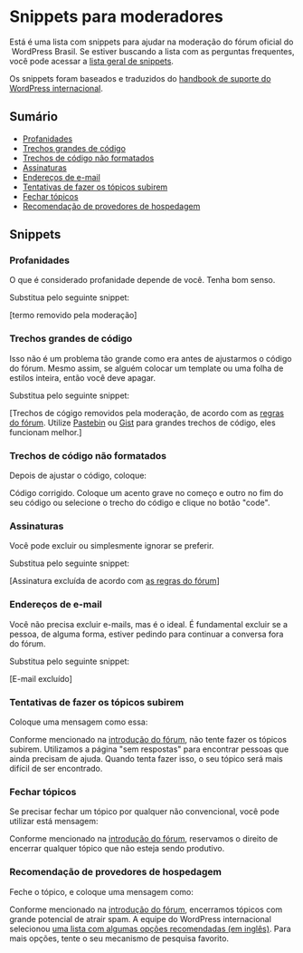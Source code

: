 # Snippets para moderadores

Está é uma lista com snippets para ajudar na moderação do fórum oficial do WordPress Brasil. Se estiver buscando a lista com as perguntas frequentes, você pode acessar a [lista geral de snippets](https://github.com/wpbrasil/forum-tools/blob/master/snippets.md).

Os snippets foram baseados e traduzidos do [handbook de suporte do WordPress internacional](https://make.wordpress.org/support/handbook/contributing-to-the-wordpress-forums/stock-answers/).


## Sumário

* [Profanidades](#profanidades)
* [Trechos grandes de código](#trechos-grandes-de-código)
* [Trechos de código não formatados](#trechos-de-código-não-formatados)
* [Assinaturas](#assinaturas)
* [Endereços de e-mail](#endereços-de-e-mail)
* [Tentativas de fazer os tópicos subirem](#tentativas-de-fazer-os-tópicos-subirem)
* [Fechar tópicos](#fechar-tópicos)
* [Recomendação de provedores de hospedagem](#recomendação-de-provedores-de-hospedagem)

## Snippets

### Profanidades

O que é considerado profanidade depende de você. Tenha bom senso.

Substitua pelo seguinte snippet:

[termo removido pela moderação]

### Trechos grandes de código

Isso não é um problema tão grande como era antes de ajustarmos o código do fórum. Mesmo assim, se alguém colocar um template ou uma folha de estilos inteira, então você deve apagar.

Substitua pelo seguinte snippet:

[Trechos de cógigo removidos pela moderação, de acordo com as <a href="https://br.wordpress.org/support/boas-vindas/">regras do fórum</a>. Utilize <a href="https://pastebin.com/">Pastebin</a> ou <a href="https://gist.github.com/">Gist</a> para grandes trechos de código, eles funcionam melhor.]

### Trechos de código não formatados

Depois de ajustar o código, coloque:

Código corrigido. Coloque um acento grave no começo e outro no fim do seu código ou selecione o trecho do código e clique no botão "code".

### Assinaturas

Você pode excluir ou simplesmente ignorar se preferir.

Substitua pelo seguinte snippet:

[Assinatura excluída de acordo com <a href="https://br.wordpress.org/support/diretrizes-do-forum/">as regras do fórum</a>]

### Endereços de e-mail

Você não precisa excluir e-mails, mas é o ideal. É fundamental excluir se a pessoa, de alguma forma, estiver pedindo para continuar a conversa fora do fórum.

Substitua pelo seguinte snippet:

[E-mail excluído]

### Tentativas de fazer os tópicos subirem

Coloque uma mensagem como essa:

Conforme mencionado na <a href="https://br.wordpress.org/support/boas-vindas/">introdução do fórum</a>, não tente fazer os tópicos subirem. Utilizamos a página "sem respostas" para encontrar pessoas que ainda precisam de ajuda. Quando tenta fazer isso, o seu tópico será mais difícil de ser encontrado.

### Fechar tópicos

Se precisar fechar um tópico por qualquer não convencional, você pode utilizar está mensagem:

Conforme mencionado na <a href="https://br.wordpress.org/support/boas-vindas/">introdução do fórum</a>, reservamos o direito de encerrar qualquer tópico que não esteja sendo produtivo.

### Recomendação de provedores de hospedagem

Feche o tópico, e coloque uma mensagem como:

Conforme mencionado na <a href="https://br.wordpress.org/support/boas-vindas/">introdução do fórum</a>, encerramos tópicos com grande potencial de atrair spam. A equipe do WordPress internacional selecionou <a href="https://wordpress.org/hosting/">uma lista com algumas opções recomendadas (em inglês)</a>. Para mais opções, tente o seu mecanismo de pesquisa favorito.
